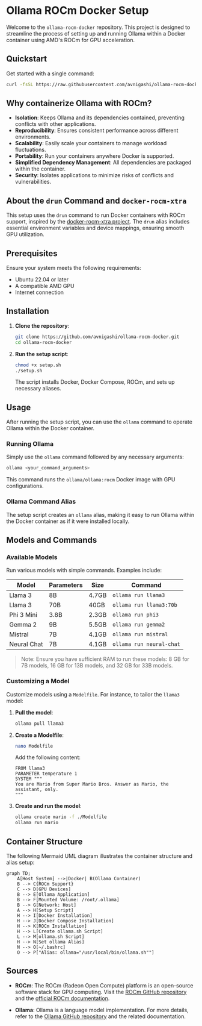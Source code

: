 # Ollama ROCm Docker Setup

Welcome to the `ollama-rocm-docker` repository. This project is designed to streamline the process of setting up and running Ollama within a Docker container using AMD's ROCm for GPU acceleration.

## Quickstart

Get started with a single command:

```bash
curl -fsSL https://raw.githubusercontent.com/avnigashi/ollama-rocm-docker/main/setup.sh | bash
```

## Why containerize Ollama with ROCm?

- **Isolation**: Keeps Ollama and its dependencies contained, preventing conflicts with other applications.
- **Reproducibility**: Ensures consistent performance across different environments.
- **Scalability**: Easily scale your containers to manage workload fluctuations.
- **Portability**: Run your containers anywhere Docker is supported.
- **Simplified Dependency Management**: All dependencies are packaged within the container.
- **Security**: Isolates applications to minimize risks of conflicts and vulnerabilities.

## About the `drun` Command and `docker-rocm-xtra`

This setup uses the `drun` command to run Docker containers with ROCm support, inspired by the [docker-rocm-xtra project](https://github.com/ulyssesrr/docker-rocm-xtra). The `drun` alias includes essential environment variables and device mappings, ensuring smooth GPU utilization.

## Prerequisites

Ensure your system meets the following requirements:

- Ubuntu 22.04 or later
- A compatible AMD GPU
- Internet connection

## Installation

1. **Clone the repository**:
   ```bash
   git clone https://github.com/avnigashi/ollama-rocm-docker.git
   cd ollama-rocm-docker
   ```

2. **Run the setup script**:
   ```bash
   chmod +x setup.sh
   ./setup.sh
   ```

   The script installs Docker, Docker Compose, ROCm, and sets up necessary aliases.

## Usage

After running the setup script, you can use the `ollama` command to operate Ollama within the Docker container.

### Running Ollama

Simply use the `ollama` command followed by any necessary arguments:

```bash
ollama <your_command_arguments>
```

This command runs the `ollama/ollama:rocm` Docker image with GPU configurations.

### Ollama Command Alias

The setup script creates an `ollama` alias, making it easy to run Ollama within the Docker container as if it were installed locally.

## Models and Commands

### Available Models

Run various models with simple commands. Examples include:

| Model              | Parameters | Size  | Command                        |
|--------------------|------------|-------|--------------------------------|
| Llama 3            | 8B         | 4.7GB | `ollama run llama3`            |
| Llama 3            | 70B        | 40GB  | `ollama run llama3:70b`        |
| Phi 3 Mini         | 3.8B       | 2.3GB | `ollama run phi3`              |
| Gemma 2            | 9B         | 5.5GB | `ollama run gemma2`            |
| Mistral            | 7B         | 4.1GB | `ollama run mistral`           |
| Neural Chat        | 7B         | 4.1GB | `ollama run neural-chat`       |

> Note: Ensure you have sufficient RAM to run these models: 8 GB for 7B models, 16 GB for 13B models, and 32 GB for 33B models.

### Customizing a Model

Customize models using a `Modelfile`. For instance, to tailor the `llama3` model:

1. **Pull the model**:
   ```bash
   ollama pull llama3
   ```

2. **Create a Modelfile**:
   ```bash
   nano Modelfile
   ```
   Add the following content:
   ```
   FROM llama3
   PARAMETER temperature 1
   SYSTEM """
   You are Mario from Super Mario Bros. Answer as Mario, the assistant, only.
   """
   ```

3. **Create and run the model**:
   ```bash
   ollama create mario -f ./Modelfile
   ollama run mario
   ```

## Container Structure

The following Mermaid UML diagram illustrates the container structure and alias setup:

```mermaid
graph TD;
    A[Host System] -->|Docker| B(Ollama Container)
    B --> C{ROCm Support}
    C --> D[GPU Devices]
    B --> E[Ollama Application]
    B --> F[Mounted Volume: /root/.ollama]
    B --> G[Network: Host]
    A --> H[Setup Script]
    H --> I[Docker Installation]
    H --> J[Docker Compose Installation]
    H --> K[ROCm Installation]
    H --> L[Create ollama.sh Script]
    L --> M[ollama.sh Script]
    H --> N[Set ollama Alias]
    N --> O[~/.bashrc]
    O --> P["Alias: ollama="/usr/local/bin/ollama.sh""]

```

## Sources

- **ROCm**:
  The ROCm (Radeon Open Compute) platform is an open-source software stack for GPU computing. Visit the [ROCm GitHub repository](https://github.com/RadeonOpenCompute/ROCm) and the [official ROCm documentation](https://rocmdocs.amd.com/en/latest/).

- **Ollama**:
  Ollama is a language model implementation. For more details, refer to the [Ollama GitHub repository](https://github.com/ollama/ollama) and the related documentation.


